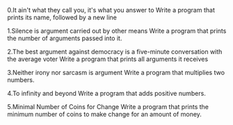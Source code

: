0.It ain't what they call you, it's what you answer to
Write a program that prints its name, followed by a new line

1.Silence is argument carried out by other means
Write a program that prints the number of arguments passed into it.

2.The best argument against democracy is a five-minute conversation with the average voter
Write a program that prints all arguments it receives

3.Neither irony nor sarcasm is argument
Write a program that multiplies two numbers.

4.To infinity and beyond
Write a program that adds positive numbers.

5.Minimal Number of Coins for Change
Write a program that prints the minimum number of coins to make change for an amount of money.
